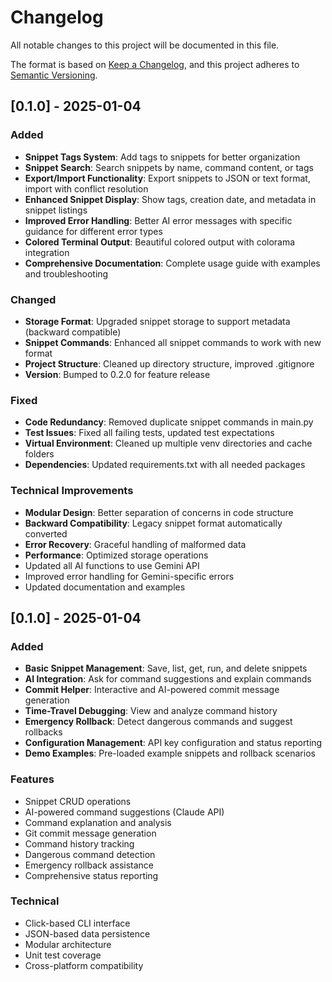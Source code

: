 # Changelog

All notable changes to this project will be documented in this file.

The format is based on [Keep a Changelog](https://keepachangelog.com/en/1.0.0/),
and this project adheres to [Semantic Versioning](https://semver.org/spec/v2.0.0.html).

## [0.1.0] - 2025-01-04

### Added
- **Snippet Tags System**: Add tags to snippets for better organization
- **Snippet Search**: Search snippets by name, command content, or tags
- **Export/Import Functionality**: Export snippets to JSON or text format, import with conflict resolution
- **Enhanced Snippet Display**: Show tags, creation date, and metadata in snippet listings
- **Improved Error Handling**: Better AI error messages with specific guidance for different error types
- **Colored Terminal Output**: Beautiful colored output with colorama integration
- **Comprehensive Documentation**: Complete usage guide with examples and troubleshooting

### Changed
- **Storage Format**: Upgraded snippet storage to support metadata (backward compatible)
- **Snippet Commands**: Enhanced all snippet commands to work with new format
- **Project Structure**: Cleaned up directory structure, improved .gitignore
- **Version**: Bumped to 0.2.0 for feature release

### Fixed
- **Code Redundancy**: Removed duplicate snippet commands in main.py
- **Test Issues**: Fixed all failing tests, updated test expectations
- **Virtual Environment**: Cleaned up multiple venv directories and cache folders
- **Dependencies**: Updated requirements.txt with all needed packages

### Technical Improvements
- **Modular Design**: Better separation of concerns in code structure
- **Backward Compatibility**: Legacy snippet format automatically converted
- **Error Recovery**: Graceful handling of malformed data
- **Performance**: Optimized storage operations
- Updated all AI functions to use Gemini API
- Improved error handling for Gemini-specific errors
- Updated documentation and examples

## [0.1.0] - 2025-01-04

### Added
- **Basic Snippet Management**: Save, list, get, run, and delete snippets
- **AI Integration**: Ask for command suggestions and explain commands
- **Commit Helper**: Interactive and AI-powered commit message generation
- **Time-Travel Debugging**: View and analyze command history
- **Emergency Rollback**: Detect dangerous commands and suggest rollbacks
- **Configuration Management**: API key configuration and status reporting
- **Demo Examples**: Pre-loaded example snippets and rollback scenarios

### Features
- Snippet CRUD operations
- AI-powered command suggestions (Claude API)
- Command explanation and analysis
- Git commit message generation
- Command history tracking
- Dangerous command detection
- Emergency rollback assistance
- Comprehensive status reporting

### Technical
- Click-based CLI interface
- JSON-based data persistence
- Modular architecture
- Unit test coverage
- Cross-platform compatibility